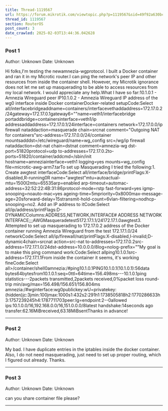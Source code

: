```yaml
---
title: Thread-1119567
url: https://forum.mikrotik.com/viewtopic.php?p=1119567&sid=49f92a630bc7970d8ca50523be880e8f#p1119567
thread_id: 1119567
section: RouterOS
post_count: 3
date_crawled: 2025-02-03T13:44:36.042628
---
```


### Post 1
Author: Unknown
Date: Unknown

Hi folks,I'm testing the newamnezia-wgprotocol. I built a Docker container and ran it in my Microtic router.I can ping the network's peer IP and other resources from inside the container shell. However, my Microtik ignorance does not let me set up masquerading to be able to access resources from my local network. I would appreciate any help.What I have so far:10.1.0.1 - Amnezia Wireguard peer IP10.1.0.2 - Amnezia Wireguard IP address of the wg0 interface inside Docker containerDocker-related setupCode:Select all/interfacebridgeaddname=containers/interfacevethaddaddress=172.17.0.2/24gateway=172.17.0.1gateway6=""name=veth1/interfacebridge portaddbridge=containersinterface=veth1/ip addressaddaddress=172.17.0.1/24interface=containers network=172.17.0.0/ip firewall nataddaction=masquerade chain=srcnat comment="Outgoing NAT for containers"src-address=172.17.0.0/24/container mountsadddst=/etc/wireguard/name=wg_config src=/wg/ip firewall nataddaction=dst-nat chain=dstnat comment=amnezia-wg dst-port=51820protocol=udp to-addresses=172.17.0.2to-ports=51820/container/addcmd=/sbin/init hostname=amneziainterface=veth1 logging=yes mounts=wg_config file=microtic-awg-arm7.tarTo set up Masquerading I tried the following:1. Create awgtest interfaceCode:Select all/interface/bridge/printFlags:X-disabled,R-running0R name="awgtest"mtu=autoactual-mtu=1500l2mtu=65535arp=enabled arp-timeout=automac-address=32:52:22:4B:31:86protocol-mode=rstp fast-forward=yes igmp-snooping=noauto-mac=yes ageing-time=5mpriority=0x8000max-message-age=20sforward-delay=15stransmit-hold-count=6vlan-filtering=nodhcp-snooping=no2. Add an IP address to itCode:Select all/ip/address/printFlags:D-DYNAMICColumns:ADDRESS,NETWORK,INTERFACE#   ADDRESS            NETWORK       INTERFACE;;;AWGMasqueradetest5172.17.1.1/24172.17.1.0awgtest3. Attempted to set up masquerading to 172.17.0.2 address of the Docker container running Amnezia Wireguard from the test 172.17.1.0/24 networkCode:Select all/ip/firewall/nat/printFlags:X-disabled,I-invalid;D-dynamic4chain=srcnat action=src-nat to-addresses=172.17.0.2src-address=172.17.1.0/24dst-address=10.0.0.0/8log=nolog-prefix=""My goal is to make this ping command work:Code:Select allping10.1.0.1src-address=172.17.1.1From inside the container it seems, it's working fineCode:Select all>/container/shell0amnezia:/#ping10.1.0.1PING10.1.0.1(10.1.0.1):56data bytes64bytesfrom10.1.0.1:seq=0ttl=64time=156.498ms---10.1.0.1ping statistics---2packets transmitted,2packets received,0%packet loss
round-trip min/avg/max=156.498/156.651/156.804ms
amnezia:/#wginterface:wg0publickey:wU=privatekey:(hidden)jc:3jmin:100jmax:1000s1:432s2:291h1:1738505818h2:1770286633h3:1757239245h4:1787711703peer:Ig=endpoint:2--0allowed ips:10.1.0.0/16,192.168.0.0/16,151.0.0.0/8latest handshake:14seconds ago
  transfer:62.16MiBreceived,63.18MiBsentThanks in advance!

---
### Post 2
Author: Unknown
Date: Unknown

My bad. I have duplicate entries in the iptables inside the docker container. Also, I do not need masquerading, just need to set up proper routing, which I figured out already. Thanks.

---
### Post 3
Author: Unknown
Date: Unknown

can you share container file please?

---
